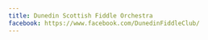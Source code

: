 ```yaml
---
title: Dunedin Scottish Fiddle Orchestra
facebook: https://www.facebook.com/DunedinFiddleClub/
---
```

